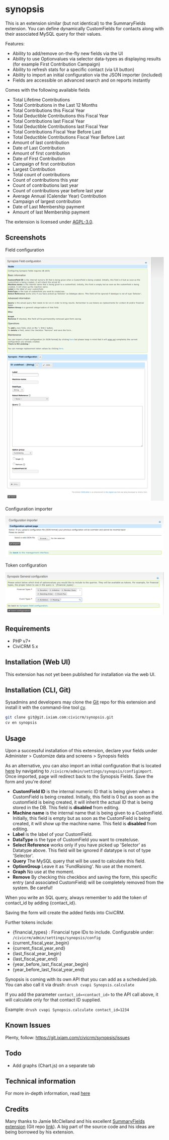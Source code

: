 # synopsis

This is an extension similar (but not identical) to the SummaryFields extension. You can define dynamically CustomFields for contacts along with their associated MySQL query for their values.

Features:

* Ability to add/remove on-the-fly new fields via the UI
* Ability to use Optionvalues via selector data-types as displaying results (for example First Contribution Campaign)
* Ability to refresh stats for a specific contact (via UI button)
* Ability to import an initial configuration via the JSON importer (included)
* Fields are accessible on advanced search and on reports instantly

Comes with the following available fields

* Total Lifetime Contributions
* Total Contributions in the Last 12 Months
* Total Contributions this Fiscal Year
* Total Deductible Contributions this Fiscal Year
* Total Contributions last Fiscal Year
* Total Deductible Contributions last Fiscal Year
* Total Contributions Fiscal Year Before Last
* Total Deductible Contributions Fiscal Year Before Last
* Amount of last contribution
* Date of Last Contribution
* Amount of first contribution
* Date of First Contribution
* Campaign of first contribution
* Largest Contribution
* Total count of contributions
* Count of contributions this year
* Count of contributions last year
* Count of contributions year before last year
* Average Annual (Calendar Year) Contribution
* Campaign of largest contribution
* Date of Last Membership payment
* Amount of last Membership payment

The extension is licensed under [AGPL-3.0](LICENSE.txt).

## Screenshots


Field configuration

![Screenshot](images/synopsis-field-config.png)

Configuration importer

![Screenshot](images/synopsis-config-importation.png)

Token configuration

![Screenshot](images/synopsis-token-configuration.png)

## Requirements

* PHP v7+
* CiviCRM 5.x

## Installation (Web UI)

This extension has not yet been published for installation via the web UI.

## Installation (CLI, Git)

Sysadmins and developers may clone the [Git](https://git.ixiam.com/civicrm/synopsis) repo for this extension and
install it with the command-line tool [cv](https://github.com/civicrm/cv).

```bash
git clone git@git.ixiam.com:civicrm/synopsis.git
cv en synopsis
```

## Usage

Upon a successful installation of this extension, declare your fields under Administer > Customize data and screens > Synopsis fields

As an alternative, you can also import an initial configuration that is located [here](resources/configuration/default_configuration.json) by navigating to `/civicrm/admin/settings/synopsis/configimport`. Once imported, page will redirect back to the Synopsis Fields. Save the form and you're done!

* **CustomField ID** is the internal numeric ID that is being given when a CustomField is being created. Initially, this field is 0 but as soon as the customfield is being created, it will inherit the actual ID that is being stored in the DB. This field is **disabled** from editing.
* **Machine name** is the internal name that is being given to a CustomField. Initially, this field is empty but as soon as the CustomField is being created, it will show up the machine name. This field is **disabled** from editing.
* **Label** is the label of your CustomField.
* **DataType** is the type of CustomField you want to create/use.
* **Select Reference** works only if you have picked up 'Selector' as Datatype above. This field will be ignored if datatype is not of type 'Selector'.
* **Query** The MySQL query that will be used to calculate this field.
* **OptionGroup** Leave it as 'FundRaising'. No use at the moment.
* **Graph** No use at the moment.
* **Remove** By checking this checkbox and saving the form, this specific entry (and associated CustomField) will be completely removed from the system. Be careful!

When you write an SQL query, always remember to add the token of contact_id by adding {contact_id}.

Saving the form will create the added fields into CiviCRM.

Further tokens include:
* {financial_types} : Financial type IDs to include. Configurable under: `/civicrm/admin/settings/synopsis/config`
* {current_fiscal_year_begin}
* {current_fiscal_year_end}
* {last_fiscal_year_begin}
* {last_fiscal_year_end}
* {year_before_last_fiscal_year_begin}
* {year_before_last_fiscal_year_end}

Synopsis is coming with its own API that you can add as a scheduled job.
You can also call it via drush: `drush cvapi Synopsis.calculate`

If you add the parameter `contact_id=<contact_id>` to the API call above, it will calculate only for that contact ID supplied.

Example:
`drush cvapi Synopsis.calculate contact_id=1234`

## Known Issues

Plenty, follow: https://git.ixiam.com/civicrm/synopsis/issues

## Todo

* Add graphs (Chart.js) on a separate tab

## Technical information

For more in-depth information, read [here](Development.md)

## Credits

Many thanks to Jamie McClelland and his excellent [SummaryFields extension](https://civicrm.org/extensions/summary-fields) (Git repo [link](https://github.com/progressivetech/net.ourpowerbase.sumfields.git)).
A big part of the source code and his ideas are being borrowed by his extension.